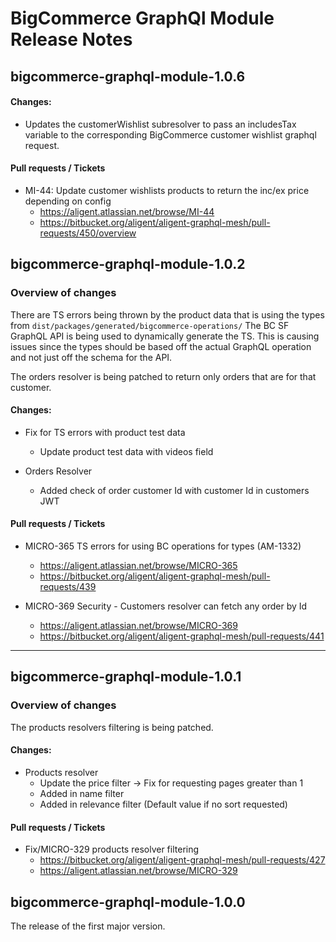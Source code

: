 # BigCommerce GraphQl Module Release Notes

## bigcommerce-graphql-module-1.0.6

#### Changes:

- Updates the customerWishlist subresolver to pass an includesTax variable to the corresponding BigCommerce customer wishlist graphql request.

#### Pull requests / Tickets

- MI-44: Update customer wishlists products to return the inc/ex price depending on config
  - https://aligent.atlassian.net/browse/MI-44
  - https://bitbucket.org/aligent/aligent-graphql-mesh/pull-requests/450/overview

## bigcommerce-graphql-module-1.0.2

### Overview of changes

There are TS errors being thrown by the product data that is using the types from `dist/packages/generated/bigcommerce-operations/`
The BC SF GraphQL API is being used to dynamically generate the TS. This is causing issues since the types should be based off the actual GraphQL operation and not just off the schema for the API.

The orders resolver is being patched to return only orders that are for that customer.

#### Changes:

- Fix for TS errors with product test data

  - Update product test data with videos field

- Orders Resolver
  - Added check of order customer Id with customer Id in customers JWT

#### Pull requests / Tickets

- MICRO-365 TS errors for using BC operations for types (AM-1332)

  - https://aligent.atlassian.net/browse/MICRO-365
  - https://bitbucket.org/aligent/aligent-graphql-mesh/pull-requests/439

- MICRO-369 Security - Customers resolver can fetch any order by Id
  - https://aligent.atlassian.net/browse/MICRO-369
  - https://bitbucket.org/aligent/aligent-graphql-mesh/pull-requests/441

---

## bigcommerce-graphql-module-1.0.1

### Overview of changes

The products resolvers filtering is being patched.

#### Changes:

- Products resolver
  - Update the price filter → Fix for requesting pages greater than 1
  - Added in name filter
  - Added in relevance filter (Default value if no sort requested)

#### Pull requests / Tickets

- Fix/MICRO-329 products resolver filtering
  - https://bitbucket.org/aligent/aligent-graphql-mesh/pull-requests/427
  - https://aligent.atlassian.net/browse/MICRO-329

## bigcommerce-graphql-module-1.0.0

The release of the first major version.
